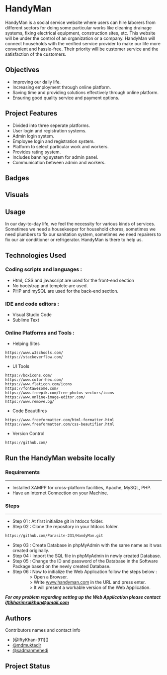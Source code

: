 # HandyMan
HandyMan is a social service website where users can hire laborers from
different sectors for doing some particular works like cleaning drainage
systems, fixing electrical equipment, construction sites, etc. This website
will be under the control of an organization or a company. HandyMan will
connect households with the verified service provider to make our life
more convenient and hassle-free. Their priority will be customer service
and the satisfaction of the customers.

## Objectives
* Improving our daily life.
* Increasing employment through online platform.
* Saving time and providing solutions effectively through online platform.
* Ensuring good quality service and payment options.

## Project Features
* Divided into three seperate platforms.
* User login and registration systems.
* Admin login system.
* Employee login and registration system.
* Platform to select particular work and workers.
* Provides rating system.
* Includes banning system for admin panel.
* Communication between admin and workers.

## Badges

## Visuals

## Usage
In our day-to-day life, we feel the necessity for
various kinds of services. Sometimes we need a
housekeeper for household chores, sometimes
we need plumbers to fix our sanitation system,
sometimes we need repairers to fix our air
conditioner or refrigerator. HandyMan is there to help us.

## Technologies Used

### Coding scripts and languages :
* Html, CSS and javascript are used for the front-end section 
* No bootstrap and templete are used.
* PHP and mySQL are used for the back-end section.
### IDE and code editors :
* Visual Studio Code
* Sublime Text
### Online Platforms and Tools :
* Helping Sites
```Link
https://www.w3schools.com/
https://stackoverflow.com/
```
* UI Tools 
```Links
https://boxicons.com/
https://www.color-hex.com/
https://www.flaticon.com/icons
https://fontawesome.com/
https://www.freepik.com/free-photos-vectors/icons
https://www.online-image-editor.com/
https://www.remove.bg/
```
* Code Beautifires
```Link
https://www.freeformatter.com/html-formatter.html
https://www.freeformatter.com/css-beautifier.html
```
* Version Control
```Link
https://github.com/
```

## Run the HandyMan website locally
### Requirements
-----------------
* Installed XAMPP for cross-platform facilities, Apache, MySQL, PHP.
* Have an Internet Connection on your Machine.

### Steps
----------
* Step 01 : At first initialize git in htdocs folder.
* Step 02 : Clone the repository in your htdocs folder.

```sh
https://github.com/Parasite-231/HandyMan.git
```
* Step 03 : Create Database in phpMyAdmin with the same name as it was created originally.
* Step 04 : Import the SQL file in phpMyAdmin in newly created Database.
* Step 05 : Change the ID and password of the Database in the Software Package based on the newly created Database.
* Step 06 : Now to initialize the Web Application follow the steps below :<br />
 &nbsp;&nbsp;&nbsp;&nbsp;&nbsp;&nbsp;&nbsp;&nbsp;&nbsp;&nbsp;&nbsp;&nbsp;&nbsp;&nbsp;> Open a Browser.<br />
 &nbsp;&nbsp;&nbsp;&nbsp;&nbsp;&nbsp;&nbsp;&nbsp;&nbsp;&nbsp;&nbsp;&nbsp;&nbsp;&nbsp;> Write www.handyman.com in the URL and press enter.<br />
 &nbsp;&nbsp;&nbsp;&nbsp;&nbsp;&nbsp;&nbsp;&nbsp;&nbsp;&nbsp;&nbsp;&nbsp;&nbsp;&nbsp;> It will present a workable version of the Web Application.
            
***For any problem regarding setting up the Web Application please contact iftikharimrulkhan@gmail.com***

## Authors
Contributors names and contact info 
* [@IftyKhan-911](<a href="iftikharimrulkhan@gmail.com"></a>)
* [@mdmuktadir](https://github.com/Parasite-231)
* [@sadmanmehedi](https://mail.google.com/mail/sadmanmehedi%40gmail.com)

## Project Status
